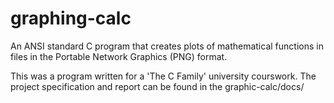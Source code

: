 # graphing-calc
An ANSI standard C program that creates plots of mathematical functions in files in the Portable Network Graphics (PNG) format.

This was a program written for a 'The C Family' university courswork. The project specification and report can be found in the graphic-calc/docs/
